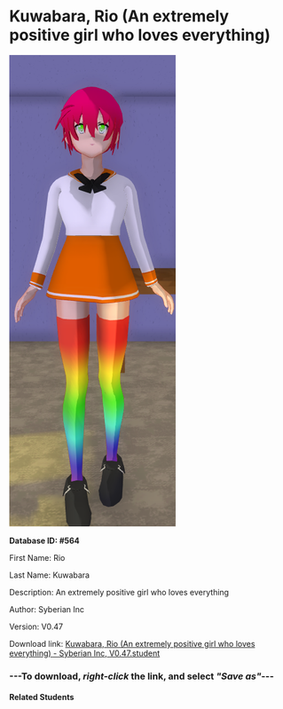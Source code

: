 # Kuwabara, Rio (An extremely positive girl who loves everything)

<img src="Files/Kuwabara, Rio (An extremely positive girl who loves everything).png" title="Kuwabara, Rio (An extremely positive girl who loves everything) - Syberian Inc, V0.47">

**Database ID: #564**

First Name: Rio

Last Name: Kuwabara

Description: An extremely positive girl who loves everything

Author: Syberian Inc

Version: V0.47

Download link: <a href="https://raw.githubusercontent.com/Arbiter1223/Daigaku-Gurashi-Custom-Students/master/Students/Files/Kuwabara%2C%20Rio%20(An%20extremely%20positive%20girl%20who%20loves%20everything)%20-%20Syberian%20Inc%2C%20V0.47.student">Kuwabara, Rio (An extremely positive girl who loves everything) - Syberian Inc, V0.47.student</a>

### ---**To download, _right-click_ the link, and select _"Save as"_**---

#### Related Students

